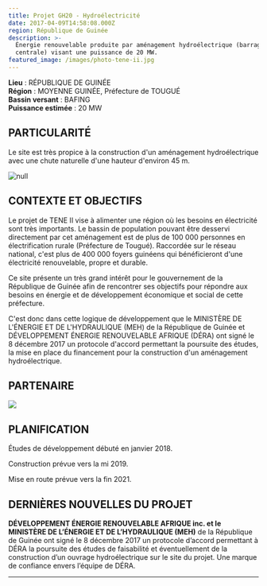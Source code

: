 ```yaml
---
title: Projet GH20 - Hydroélectricité
date: 2017-04-09T14:58:08.000Z
region: République de Guinée
description: >-
  Énergie renouvelable produite par aménagement hydroélectrique (barrage et
  centrale) visant une puissance de 20 MW.
featured_image: /images/photo-tene-ii.jpg
---
```

**Lieu** : RÉPUBLIQUE DE GUINÉE<br>
**Région** : MOYENNE GUINÉE, Préfecture de TOUGUÉ<br>
**Bassin versant** : BAFING<br>
**Puissance estimée** : 20 MW<br>

## PARTICULARITÉ

Le site est très propice à la construction d'un aménagement hydroélectrique avec une chute naturelle d'une hauteur d'environ 45 m.

![null](/images/collage_tene_ii_linkedin_v01.jpg)

## CONTEXTE ET OBJECTIFS

Le projet de TENE II vise à alimenter une région où les besoins en électricité sont très importants. Le bassin de population pouvant être desservi directement par cet aménagement est de plus de 100 000 personnes en électrification rurale (Préfecture de Tougué). Raccordée sur le réseau national, c'est plus de 400 000 foyers guinéens qui bénéficieront d'une électricité renouvelable, propre et durable.

Ce site présente un très grand intérêt pour le gouvernement de la République de Guinée afin de rencontrer ses objectifs pour répondre aux besoins en énergie et de développement économique et social de cette préfecture.

C'est donc dans cette logique de développement que le MINISTÈRE DE L'ÉNERGIE ET DE L'HYDRAULIQUE (MEH) de la République de Guinée et DÉVELOPPEMENT ÉNERGIE RENOUVELABLE AFRIQUE (DÉRA) ont signé le 8 décembre 2017 un protocole d'accord permettant la poursuite des études, la mise en place du financement pour la construction d'un aménagement hydroélectrique.

## PARTENAIRE

![](/images/logo_BETRER.png)

## PLANIFICATION

Études de développement débuté en janvier 2018.

Construction prévue vers la mi 2019.

Mise en route prévue vers la fin 2021.

## DERNIÈRES NOUVELLES DU PROJET

**DÉVELOPPEMENT ÉNERGIE RENOUVELABLE AFRIQUE inc. et le MINISTÈRE DE L’ÉNERGIE ET DE L’HYDRAULIQUE (MEH)** 
de la République de Guinée ont signé le 8 décembre 2017 un protocole d’accord permettant à DÉRA la poursuite 
des études de faisabilité et éventuellement de la construction d’un ouvrage hydroélectrique sur le site du projet. Une marque de confiance envers l’équipe de DÉRA.

- - -
